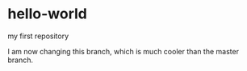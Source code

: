 hello-world
===========

my first repository

I am now changing this branch, which is much cooler than the master branch.
